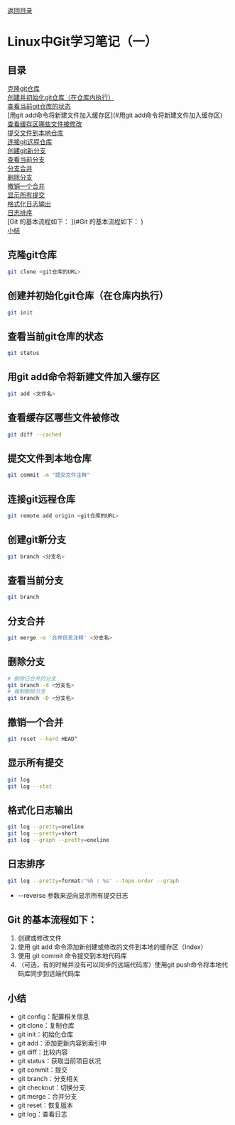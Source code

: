 [返回目录](ch0.md)

# Linux中Git学习笔记（一）

## 目录

[克隆git仓库](#克隆git仓库)  
[创建并初始化git仓库（在仓库内执行）](#创建并初始化git仓库（在仓库内执行）)  
[查看当前git仓库的状态](#查看当前git仓库的状态)  
[用git add命令将新建文件加入缓存区](#用git add命令将新建文件加入缓存区)  
[查看缓存区哪些文件被修改](#查看缓存区哪些文件被修改)  
[提交文件到本地仓库](#提交文件到本地仓库)  
[连接git远程仓库](#连接git远程仓库)  
[创建git新分支](#创建git新分支)  
[查看当前分支](#查看当前分支)  
[分支合并](#分支合并)  
[删除分支](#删除分支)  
[撤销一个合并](#撤销一个合并)  
[显示所有提交](#显示所有提交)  
[格式化日志输出](#格式化日志输出)  
[日志排序](#日志排序)  
[Git 的基本流程如下：  ](#Git 的基本流程如下：  )  
[小结](#小结)  

## 克隆git仓库
```bash
git clone <git仓库的URL>
```
## 创建并初始化git仓库（在仓库内执行）  
```bash
git init
```
## 查看当前git仓库的状态
```bash
git status
```
## 用git add命令将新建文件加入缓存区
```bash
git add <文件名>
```
## 查看缓存区哪些文件被修改
```bash
git diff --cached
```
## 提交文件到本地仓库
```bash
git commit -m "提交文件注释"
```
## 连接git远程仓库
```bash
git remote add origin <git仓库的URL>
```
## 创建git新分支
```bash
git branch <分支名>
```
## 查看当前分支
```bash
git branch
```
## 分支合并
```bash
git merge -m '合并信息注释' <分支名>
```
## 删除分支
```bash
# 删除已合并的分支
git branch -d <分支名>
# 强制删除分支
git branch -D <分支名>
```
## 撤销一个合并
```bash
git reset --hard HEAD^
```
## 显示所有提交
```bash
git log
git log --stat
```
## 格式化日志输出
```bash
git log --pretty=oneline
git log --pretty=short
git log --graph --pretty=oneline
```
## 日志排序
```bash
git log --pretty=format:'%h : %s' --topo-order --graph
```
- --reverse 参数来逆向显示所有提交日志  

## Git 的基本流程如下：  

1. 创建或修改文件
2. 使用 git add 命令添加新创建或修改的文件到本地的缓存区（Index）
3. 使用 git commit 命令提交到本地代码库
4. （可选，有的时候并没有可以同步的远端代码库）使用git push命令将本地代码库同步到远端代码库

## 小结

- git config：配置相关信息
- git clone：复制仓库
- git init：初始化仓库
- git add：添加更新内容到索引中
- git diff：比较内容
- git status：获取当前项目状况
- git commit：提交
- git branch：分支相关
- git checkout：切换分支
- git merge：合并分支
- git reset：恢复版本
- git log：查看日志  